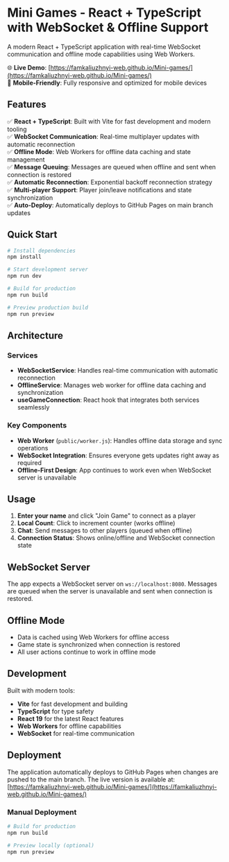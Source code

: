 # Mini Games - React + TypeScript with WebSocket & Offline Support

A modern React + TypeScript application with real-time WebSocket communication and offline mode capabilities using Web Workers.

🌐 **Live Demo**: [https://famkaliuzhnyi-web.github.io/Mini-games/](https://famkaliuzhnyi-web.github.io/Mini-games/)  
📱 **Mobile-Friendly**: Fully responsive and optimized for mobile devices

## Features

✅ **React + TypeScript**: Built with Vite for fast development and modern tooling  
✅ **WebSocket Communication**: Real-time multiplayer updates with automatic reconnection  
✅ **Offline Mode**: Web Workers for offline data caching and state management  
✅ **Message Queuing**: Messages are queued when offline and sent when connection is restored  
✅ **Automatic Reconnection**: Exponential backoff reconnection strategy  
✅ **Multi-player Support**: Player join/leave notifications and state synchronization  
✅ **Auto-Deploy**: Automatically deploys to GitHub Pages on main branch updates  

## Quick Start

```bash
# Install dependencies
npm install

# Start development server
npm run dev

# Build for production
npm run build

# Preview production build
npm run preview
```

## Architecture

### Services

- **WebSocketService**: Handles real-time communication with automatic reconnection
- **OfflineService**: Manages web worker for offline data caching and synchronization
- **useGameConnection**: React hook that integrates both services seamlessly

### Key Components

- **Web Worker** (`public/worker.js`): Handles offline data storage and sync operations
- **WebSocket Integration**: Ensures everyone gets updates right away as required
- **Offline-First Design**: App continues to work even when WebSocket server is unavailable

## Usage

1. **Enter your name** and click "Join Game" to connect as a player
2. **Local Count**: Click to increment counter (works offline)
3. **Chat**: Send messages to other players (queued when offline)
4. **Connection Status**: Shows online/offline and WebSocket connection state

## WebSocket Server

The app expects a WebSocket server on `ws://localhost:8080`. Messages are queued when the server is unavailable and sent when connection is restored.

## Offline Mode

- Data is cached using Web Workers for offline access
- Game state is synchronized when connection is restored
- All user actions continue to work in offline mode

## Development

Built with modern tools:
- **Vite** for fast development and building
- **TypeScript** for type safety
- **React 19** for the latest React features
- **Web Workers** for offline capabilities
- **WebSocket** for real-time communication

## Deployment

The application automatically deploys to GitHub Pages when changes are pushed to the main branch. The live version is available at: [https://famkaliuzhnyi-web.github.io/Mini-games/](https://famkaliuzhnyi-web.github.io/Mini-games/)

### Manual Deployment
```bash
# Build for production
npm run build

# Preview locally (optional)
npm run preview
```
